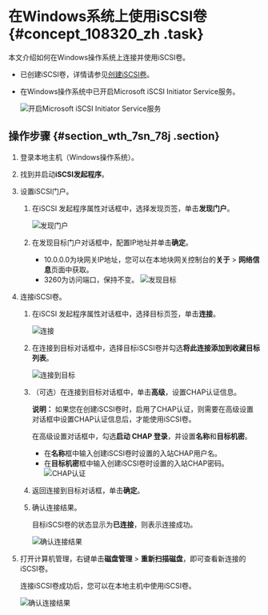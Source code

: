 # 在Windows系统上使用iSCSI卷 {#concept_108320_zh .task}

本文介绍如何在Windows操作系统上连接并使用iSCSI卷。

-   已创建iSCSI卷，详情请参见[创建iSCSI卷](cn.zh-CN/本地控制台用户指南/块网关/管理iSCSI卷.md#section_iku_7uf_1tw)。
-   在Windows操作系统中已开启Microsoft iSCSI Initiator Service服务。

    ![开启Microsoft iSCSI Initiator Service服务](http://static-aliyun-doc.oss-cn-hangzhou.aliyuncs.com/assets/img/1427549/156860188660049_zh-CN.png)


## 操作步骤 {#section_wth_7sn_78j .section}

1.  登录本地主机（Windows操作系统）。
2.  找到并启动**iSCSI发起程序**。
3.  设置iSCSI门户。 
    1.  在iSCSI 发起程序属性对话框中，选择发现页签，单击**发现门户**。 

        ![发现门户](http://static-aliyun-doc.oss-cn-hangzhou.aliyuncs.com/assets/img/1427549/156860188660004_zh-CN.png)

    2.  在发现目标门户对话框中，配置IP地址并单击**确定**。 

        -   10.0.0.0为块网关IP地址，您可以在本地块网关控制台的**关于** \> **网络信息**页面中获取。
        -   3260为访问端口，保持不变。
        ![发现目标](http://static-aliyun-doc.oss-cn-hangzhou.aliyuncs.com/assets/img/1427549/156860188660006_zh-CN.png)

4.  连接iSCSI卷。 
    1.  在iSCSI 发起程序属性对话框中，选择目标页签，单击**连接**。 

        ![连接](http://static-aliyun-doc.oss-cn-hangzhou.aliyuncs.com/assets/img/1427549/156860188660007_zh-CN.png)

    2.  在连接到目标对话框中，选择目标iSCSI卷并勾选**将此连接添加到收藏目标列表**。 

        ![连接到目标](http://static-aliyun-doc.oss-cn-hangzhou.aliyuncs.com/assets/img/1427549/156860188660009_zh-CN.png)

    3.  （可选）在连接到目标对话框中，单击**高级**，设置CHAP认证信息。 

        **说明：** 如果您在创建iSCSI卷时，启用了CHAP认证，则需要在高级设置对话框中设置CHAP认证信息后，才能使用iSCSI卷。

        在高级设置对话框中，勾选**启动 CHAP 登录**，并设置**名称**和**目标机密**。

        -   在**名称**框中输入创建iSCSI卷时设置的入站CHAP用户名。
        -   在**目标机密**框中输入创建iSCSI卷时设置的入站CHAP密码。
        ![CHAP认证](http://static-aliyun-doc.oss-cn-hangzhou.aliyuncs.com/assets/img/1427549/156860188660116_zh-CN.png)

    4.  返回连接到目标对话框，单击**确定**。
    5.  确认连接结果。 

        目标iSCSI卷的状态显示为**已连接**，则表示连接成功。

        ![确认连接结果](http://static-aliyun-doc.oss-cn-hangzhou.aliyuncs.com/assets/img/1427549/156860188660013_zh-CN.png)

5.  打开计算机管理，右键单击**磁盘管理** \> **重新扫描磁盘**，即可查看新连接的iSCSI卷。 

    连接iSCSI卷成功后，您可以在本地主机中使用iSCSI卷。

    ![确认连接结果](http://static-aliyun-doc.oss-cn-hangzhou.aliyuncs.com/assets/img/1427549/156860188760017_zh-CN.png)


